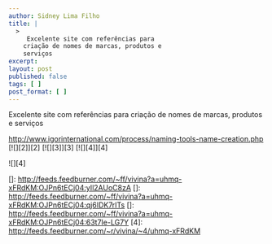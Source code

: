 ```yaml
---
author: Sidney Lima Filho
title: |
  >
     Excelente site com referências para
    criação de nomes de marcas, produtos e
    serviços
excerpt:
layout: post
published: false
tags: [ ]
post_format: [ ]
---
```

Excelente site com referências para criação de nomes de marcas, produtos e serviços

<http://www.igorinternational.com/process/naming-tools-name-creation.php> [![][2]</img>][2] [![][3]</img>][3] [![][4]</img>][4] 

![][4]

 []: http://feeds.feedburner.com/~ff/vivina?a=uhmq-xFRdKM:OJPn6tECj04:yIl2AUoC8zA
 []: http://feeds.feedburner.com/~ff/vivina?a=uhmq-xFRdKM:OJPn6tECj04:qj6IDK7rITs
 []: http://feeds.feedburner.com/~ff/vivina?a=uhmq-xFRdKM:OJPn6tECj04:63t7Ie-LG7Y
 [4]: http://feeds.feedburner.com/~r/vivina/~4/uhmq-xFRdKM